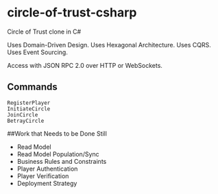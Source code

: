 # circle-of-trust-csharp
Circle of Trust clone in C#

Uses Domain-Driven Design.
Uses Hexagonal Architecture.
Uses CQRS.
Uses Event Sourcing.

Access with JSON RPC 2.0 over HTTP or WebSockets.

## Commands
```
RegisterPlayer
InitiateCircle
JoinCircle
BetrayCircle
```

##Work that Needs to be Done Still
- Read Model
- Read Model Population/Sync
- Business Rules and Constraints
- Player Authentication
- Player Verification
- Deployment Strategy
